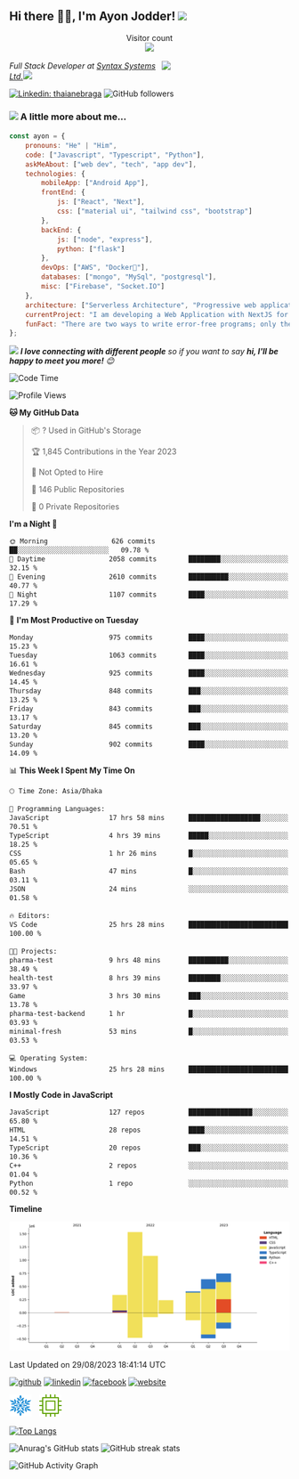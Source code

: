 
<h2>Hi there 👋🏻, I'm Ayon Jodder! <img src="https://media.giphy.com/media/12oufCB0MyZ1Go/giphy.gif" width="50"></h2>

<p align="center"> 
  Visitor count<br>
  <img src="https://profile-counter.glitch.me/AyonJD/count.svg" />
</p>

<img align='right' src="https://media.giphy.com/media/M9gbBd9nbDrOTu1Mqx/giphy.gif" width="230">
<p><em>Full Stack Developer at <a href="#">Syntax Systems Ltd.</a><img src="https://media.giphy.com/media/WUlplcMpOCEmTGBtBW/giphy.gif" width="30"> 
</em></p>

<!-- ![A MERN Stack Developer](https://raw.githubusercontent.com/AyonJD/AyonJD/main/cover.jpg) -->

[![Linkedin: thaianebraga](https://img.shields.io/badge/-ayon-blue?style=flat-square&logo=Linkedin&logoColor=white&link=https://www.linkedin.com/in/ayon-jodder/)](https://www.linkedin.com/in/ayon-jodder/)
![GitHub followers](https://img.shields.io/github/followers/AyonJD?label=Follow&style=social)

### <img src="https://media.giphy.com/media/VgCDAzcKvsR6OM0uWg/giphy.gif" width="50"> A little more about me... 

```javascript
const ayon = {
    pronouns: "He" | "Him",
    code: ["Javascript", "Typescript", "Python"],
    askMeAbout: ["web dev", "tech", "app dev"],
    technologies: {
        mobileApp: ["Android App"],
        frontEnd: {
            js: ["React", "Next"],
            css: ["material ui", "tailwind css", "bootstrap"]
        },
        backEnd: {
            js: ["node", "express"],
            python: ["flask"]
        },
        devOps: ["AWS", "Docker🐳"],
        databases: ["mongo", "MySql", "postgresql"],
        misc: ["Firebase", "Socket.IO"]
    },
    architecture: ["Serverless Architecture", "Progressive web applications", "Single page applications"],
    currentProject: "I am developing a Web Application with NextJS for Syntax Systems Ltd."
    funFact: "There are two ways to write error-free programs; only the third one works"
};
```
<img src="https://media.giphy.com/media/LnQjpWaON8nhr21vNW/giphy.gif" width="60"> <em><b>I love connecting with different people</b> so if you want to say <b>hi, I'll be happy to meet you more!</b> 😊</em>

<!--START_SECTION:waka-->
![Code Time](http://img.shields.io/badge/Code%20Time-547%20hrs%2028%20mins-blue)

![Profile Views](http://img.shields.io/badge/Profile%20Views-0-blue)

**🐱 My GitHub Data** 

> 📦 ? Used in GitHub's Storage 
 > 
> 🏆 1,845 Contributions in the Year 2023
 > 
> 🚫 Not Opted to Hire
 > 
> 📜 146 Public Repositories 
 > 
> 🔑 0 Private Repositories 
 > 
**I'm a Night 🦉** 

```text
🌞 Morning                626 commits         ██░░░░░░░░░░░░░░░░░░░░░░░   09.78 % 
🌆 Daytime                2058 commits        ████████░░░░░░░░░░░░░░░░░   32.15 % 
🌃 Evening                2610 commits        ██████████░░░░░░░░░░░░░░░   40.77 % 
🌙 Night                  1107 commits        ████░░░░░░░░░░░░░░░░░░░░░   17.29 % 
```
📅 **I'm Most Productive on Tuesday** 

```text
Monday                   975 commits         ████░░░░░░░░░░░░░░░░░░░░░   15.23 % 
Tuesday                  1063 commits        ████░░░░░░░░░░░░░░░░░░░░░   16.61 % 
Wednesday                925 commits         ████░░░░░░░░░░░░░░░░░░░░░   14.45 % 
Thursday                 848 commits         ███░░░░░░░░░░░░░░░░░░░░░░   13.25 % 
Friday                   843 commits         ███░░░░░░░░░░░░░░░░░░░░░░   13.17 % 
Saturday                 845 commits         ███░░░░░░░░░░░░░░░░░░░░░░   13.20 % 
Sunday                   902 commits         ████░░░░░░░░░░░░░░░░░░░░░   14.09 % 
```


📊 **This Week I Spent My Time On** 

```text
🕑︎ Time Zone: Asia/Dhaka

💬 Programming Languages: 
JavaScript               17 hrs 58 mins      ██████████████████░░░░░░░   70.51 % 
TypeScript               4 hrs 39 mins       █████░░░░░░░░░░░░░░░░░░░░   18.25 % 
CSS                      1 hr 26 mins        █░░░░░░░░░░░░░░░░░░░░░░░░   05.65 % 
Bash                     47 mins             █░░░░░░░░░░░░░░░░░░░░░░░░   03.11 % 
JSON                     24 mins             ░░░░░░░░░░░░░░░░░░░░░░░░░   01.58 % 

🔥 Editors: 
VS Code                  25 hrs 28 mins      █████████████████████████   100.00 % 

🐱‍💻 Projects: 
pharma-test              9 hrs 48 mins       ██████████░░░░░░░░░░░░░░░   38.49 % 
health-test              8 hrs 39 mins       ████████░░░░░░░░░░░░░░░░░   33.97 % 
Game                     3 hrs 30 mins       ███░░░░░░░░░░░░░░░░░░░░░░   13.78 % 
pharma-test-backend      1 hr                █░░░░░░░░░░░░░░░░░░░░░░░░   03.93 % 
minimal-fresh            53 mins             █░░░░░░░░░░░░░░░░░░░░░░░░   03.53 % 

💻 Operating System: 
Windows                  25 hrs 28 mins      █████████████████████████   100.00 % 
```

**I Mostly Code in JavaScript** 

```text
JavaScript               127 repos           ████████████████░░░░░░░░░   65.80 % 
HTML                     28 repos            ████░░░░░░░░░░░░░░░░░░░░░   14.51 % 
TypeScript               20 repos            ███░░░░░░░░░░░░░░░░░░░░░░   10.36 % 
C++                      2 repos             ░░░░░░░░░░░░░░░░░░░░░░░░░   01.04 % 
Python                   1 repo              ░░░░░░░░░░░░░░░░░░░░░░░░░   00.52 % 
```



**Timeline**

![Lines of Code chart](https://raw.githubusercontent.com/AyonJD/AyonJD/master/assets/bar_graph.png)


 Last Updated on 29/08/2023 18:41:14 UTC
<!--END_SECTION:waka-->


[<img src='https://cdn.jsdelivr.net/npm/simple-icons@3.0.1/icons/github.svg' alt='github' height='40'>](https://github.com/AyonJD)  [<img src='https://cdn.jsdelivr.net/npm/simple-icons@3.0.1/icons/linkedin.svg' alt='linkedin' height='40'>](https://www.linkedin.com/in/ayon-jodder/)  [<img src='https://cdn.jsdelivr.net/npm/simple-icons@3.0.1/icons/facebook.svg' alt='facebook' height='40'>](https://www.facebook.com/ayon.jodder.75)  [<img src='https://cdn.jsdelivr.net/npm/simple-icons@3.0.1/icons/icloud.svg' alt='website' height='40'>](https://ayon-jodder-portfolio.web.app/)  

<a href='https://archiveprogram.github.com/'><img src='https://raw.githubusercontent.com/acervenky/animated-github-badges/master/assets/acbadge.gif' width='40' height='40'></a> <a href='https://docs.github.com/en/developers'><img src='https://raw.githubusercontent.com/acervenky/animated-github-badges/master/assets/devbadge.gif' width='40' height='40'></a> 

[![Top Langs](https://github-readme-stats.vercel.app/api/top-langs/?username=AyonJD&theme=cobalt)](https://github.com/anuraghazra/github-readme-stats)

![Anurag's GitHub stats](https://github-readme-stats.vercel.app/api?username=AyonJD&show_icons=true&theme=cobalt) ![GitHub streak stats](https://github-readme-streak-stats.herokuapp.com/?user=AyonJD&theme=cobalt)  

![GitHub Activity Graph](https://activity-graph.herokuapp.com/graph?username=AyonJD&theme=cobalt)  



